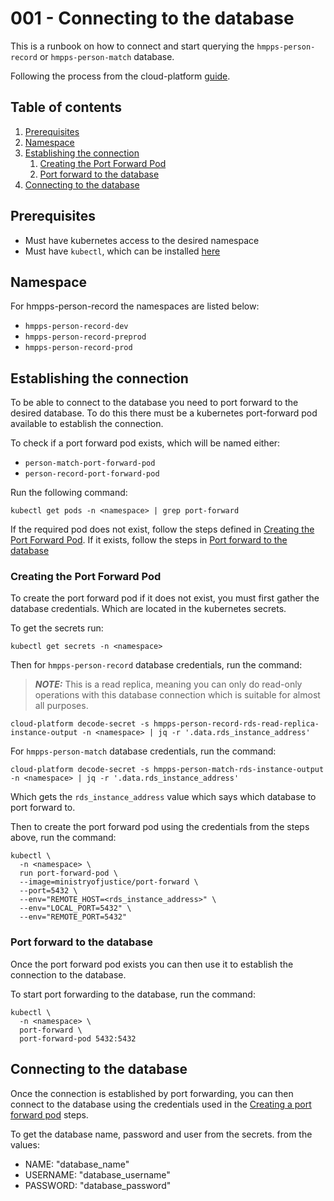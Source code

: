# 001 - Connecting to the database

This is a runbook on how to connect and start querying the `hmpps-person-record` or `hmpps-person-match` database.

Following the process from the cloud-platform [guide](https://user-guide.cloud-platform.service.justice.gov.uk/documentation/other-topics/rds-external-access.html#accessing-your-rds-database).

## Table of contents

1. [Prerequisites](#prerequisites)
2. [Namespace](#namespace)
3. [Establishing the connection](#establishing-the-connection)
   1. [Creating the Port Forward Pod](#creating-the-port-forward-pod)
   2. [Port forward to the database](#port-forward-to-the-database)
4. [Connecting to the database](#connecting-to-the-database)

## Prerequisites

* Must have kubernetes access to the desired namespace
* Must have `kubectl`, which can be installed [here](https://kubernetes.io/docs/tasks/tools/#kubectl)

## Namespace

For hmpps-person-record the namespaces are listed below:
* `hmpps-person-record-dev`
* `hmpps-person-record-preprod`
* `hmpps-person-record-prod`

## Establishing the connection

To be able to connect to the database you need to port forward to the desired database. 
To do this there must be a kubernetes port-forward pod available to establish the connection.

To check if a port forward pod exists, which will be named either:
* `person-match-port-forward-pod`
* `person-record-port-forward-pod`

Run the following command:

```shell
kubectl get pods -n <namespace> | grep port-forward
```

If the required pod does not exist, follow the steps defined in [Creating the Port Forward Pod](#creating-the-port-forward-pod).
If it exists, follow the steps in [Port forward to the database](#port-forward-to-the-database)

### Creating the Port Forward Pod

To create the port forward pod if it does not exist, you must first gather the database credentials.
Which are located in the kubernetes secrets.

To get the secrets run:

```shell
kubectl get secrets -n <namespace>
```

Then for `hmpps-person-record` database credentials, run the command:

> **_NOTE:_** This is a read replica, meaning you can only do read-only operations with this database connection which is suitable for almost all purposes.

```shell
cloud-platform decode-secret -s hmpps-person-record-rds-read-replica-instance-output -n <namespace> | jq -r '.data.rds_instance_address'
```

For `hmpps-person-match` database credentials, run the command:

```shell
cloud-platform decode-secret -s hmpps-person-match-rds-instance-output -n <namespace> | jq -r '.data.rds_instance_address'
```

Which gets the `rds_instance_address` value which says which database to port forward to.

Then to create the port forward pod using the credentials from the steps above, run the command:

```shell
kubectl \
  -n <namespace> \
  run port-forward-pod \
  --image=ministryofjustice/port-forward \
  --port=5432 \
  --env="REMOTE_HOST=<rds_instance_address>" \
  --env="LOCAL_PORT=5432" \
  --env="REMOTE_PORT=5432"
```

### Port forward to the database

Once the port forward pod exists you can then use it to establish the connection to the database.

To start port forwarding to the database, run the command:

```shell
kubectl \
  -n <namespace> \
  port-forward \
  port-forward-pod 5432:5432
```

## Connecting to the database

Once the connection is established by port forwarding, you can then connect to the database using the credentials used
in the [Creating a port forward pod](#creating-the-port-forward-pod) steps.

To get the database name, password and user from the secrets.
from the values:

* NAME: "database_name"
* USERNAME: "database_username"
* PASSWORD: "database_password"
